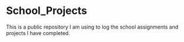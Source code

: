 # School_Projects
This is a public repository I am using to log the school assignments and projects I have completed.
